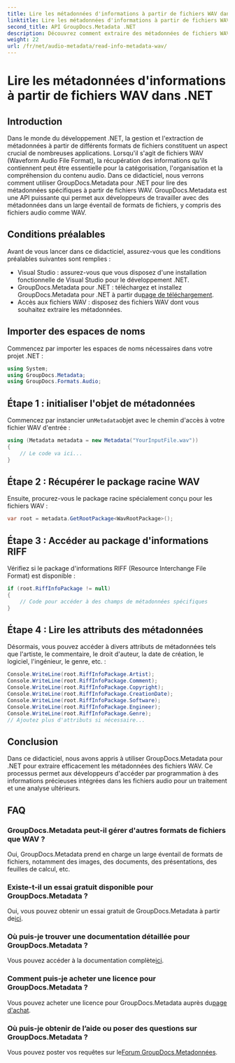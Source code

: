 ```yaml
---
title: Lire les métadonnées d'informations à partir de fichiers WAV dans .NET
linktitle: Lire les métadonnées d'informations à partir de fichiers WAV dans .NET
second_title: API GroupDocs.Metadata .NET
description: Découvrez comment extraire des métadonnées de fichiers WAV à l'aide de GroupDocs.Metadata pour .NET. Plongez dans ce didacticiel étape par étape pour exploiter les métadonnées pour la gestion des fichiers audio.
weight: 22
url: /fr/net/audio-metadata/read-info-metadata-wav/
---
```


# Lire les métadonnées d'informations à partir de fichiers WAV dans .NET

## Introduction
Dans le monde du développement .NET, la gestion et l'extraction de métadonnées à partir de différents formats de fichiers constituent un aspect crucial de nombreuses applications. Lorsqu'il s'agit de fichiers WAV (Waveform Audio File Format), la récupération des informations qu'ils contiennent peut être essentielle pour la catégorisation, l'organisation et la compréhension du contenu audio.
Dans ce didacticiel, nous verrons comment utiliser GroupDocs.Metadata pour .NET pour lire des métadonnées spécifiques à partir de fichiers WAV. GroupDocs.Metadata est une API puissante qui permet aux développeurs de travailler avec des métadonnées dans un large éventail de formats de fichiers, y compris des fichiers audio comme WAV.
## Conditions préalables
Avant de vous lancer dans ce didacticiel, assurez-vous que les conditions préalables suivantes sont remplies :
- Visual Studio : assurez-vous que vous disposez d'une installation fonctionnelle de Visual Studio pour le développement .NET.
-  GroupDocs.Metadata pour .NET : téléchargez et installez GroupDocs.Metadata pour .NET à partir du[page de téléchargement](https://releases.groupdocs.com/metadata/net/).
- Accès aux fichiers WAV : disposez des fichiers WAV dont vous souhaitez extraire les métadonnées.

## Importer des espaces de noms
Commencez par importer les espaces de noms nécessaires dans votre projet .NET :
```csharp
using System;
using GroupDocs.Metadata;
using GroupDocs.Formats.Audio;
```
## Étape 1 : initialiser l'objet de métadonnées
 Commencez par instancier un`Metadata`objet avec le chemin d'accès à votre fichier WAV d'entrée :
```csharp
using (Metadata metadata = new Metadata("YourInputFile.wav"))
{
    // Le code va ici...
}
```
## Étape 2 : Récupérer le package racine WAV
Ensuite, procurez-vous le package racine spécialement conçu pour les fichiers WAV :
```csharp
var root = metadata.GetRootPackage<WavRootPackage>();
```
## Étape 3 : Accéder au package d'informations RIFF
Vérifiez si le package d'informations RIFF (Resource Interchange File Format) est disponible :
```csharp
if (root.RiffInfoPackage != null)
{
    // Code pour accéder à des champs de métadonnées spécifiques
}
```
## Étape 4 : Lire les attributs des métadonnées
Désormais, vous pouvez accéder à divers attributs de métadonnées tels que l'artiste, le commentaire, le droit d'auteur, la date de création, le logiciel, l'ingénieur, le genre, etc. :
```csharp
Console.WriteLine(root.RiffInfoPackage.Artist);
Console.WriteLine(root.RiffInfoPackage.Comment);
Console.WriteLine(root.RiffInfoPackage.Copyright);
Console.WriteLine(root.RiffInfoPackage.CreationDate);
Console.WriteLine(root.RiffInfoPackage.Software);
Console.WriteLine(root.RiffInfoPackage.Engineer);
Console.WriteLine(root.RiffInfoPackage.Genre);
// Ajoutez plus d'attributs si nécessaire...
```

## Conclusion
Dans ce didacticiel, nous avons appris à utiliser GroupDocs.Metadata pour .NET pour extraire efficacement les métadonnées des fichiers WAV. Ce processus permet aux développeurs d'accéder par programmation à des informations précieuses intégrées dans les fichiers audio pour un traitement et une analyse ultérieurs.

## FAQ
### GroupDocs.Metadata peut-il gérer d'autres formats de fichiers que WAV ?
Oui, GroupDocs.Metadata prend en charge un large éventail de formats de fichiers, notamment des images, des documents, des présentations, des feuilles de calcul, etc.
### Existe-t-il un essai gratuit disponible pour GroupDocs.Metadata ?
 Oui, vous pouvez obtenir un essai gratuit de GroupDocs.Metadata à partir de[ici](https://releases.groupdocs.com/).
### Où puis-je trouver une documentation détaillée pour GroupDocs.Metadata ?
 Vous pouvez accéder à la documentation complète[ici](https://tutorials.groupdocs.com/metadata/net/).
### Comment puis-je acheter une licence pour GroupDocs.Metadata ?
 Vous pouvez acheter une licence pour GroupDocs.Metadata auprès du[page d'achat](https://purchase.groupdocs.com/buy).
### Où puis-je obtenir de l’aide ou poser des questions sur GroupDocs.Metadata ?
 Vous pouvez poster vos requêtes sur le[Forum GroupDocs.Metadonnées](https://forum.groupdocs.com/c/metadata/14).